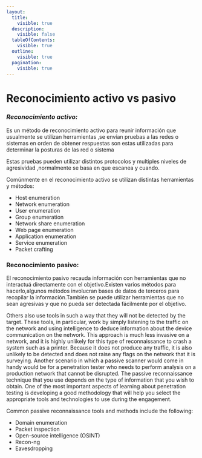 ```yaml
---
layout:
  title:
    visible: true
  description:
    visible: false
  tableOfContents:
    visible: true
  outline:
    visible: true
  pagination:
    visible: true
---
```


# Reconocimiento activo vs pasivo

### _**Reconocimiento activo:**_

Es un método de reconocimiento activo  para reunir información que usualmente se utilizan herramientas ,se envían pruebas a las redes o sistemas en orden de obtener respuestas son estas utilizadas para determinar la posturas de las red o sistema

Estas pruebas pueden utilizar distintos protocolos y multiples niveles de agresividad ,normalmente se basa en que escanea y cuando.

Comúnmente en el reconocimiento activo se utilizan distintas herramientas y métodos:

* Host enumeration
* Network enumeration
* User enumeration
* Group enumeration
* Network share enumeration
* Web page enumeration
* Application enumeration
* Service enumeration
* Packet crafting

### Reconocimiento pasivo:

El reconocimiento pasivo recauda información con herramientas que no interactuá directamente con el objetivo.Existen varios métodos para hacerlo,algunos métodos involucran bases de datos de terceros para recopilar la información.También se puede utilizar herramientas que no sean agresivas y que no pueda ser detectada fácilmente por el objetivo.

Others also use tools in such a way that they will not be detected by the target. These tools, in particular, work by simply listening to the traffic on the network and using intelligence to deduce information about the device communication on the network. This approach is much less invasive on a network, and it is highly unlikely for this type of reconnaissance to crash a system such as a printer. Because it does not produce any traffic, it is also unlikely to be detected and does not raise any flags on the network that it is surveying. Another scenario in which a passive scanner would come in handy would be for a penetration tester who needs to perform analysis on a production network that cannot be disrupted. The passive reconnaissance technique that you use depends on the type of information that you wish to obtain. One of the most important aspects of learning about penetration testing is developing a good methodology that will help you select the appropriate tools and technologies to use during the engagement.

Common passive reconnaissance tools and methods include the following:

* Domain enumeration
* Packet inspection
* Open-source intelligence (OSINT)
* Recon-ng
* Eavesdropping
